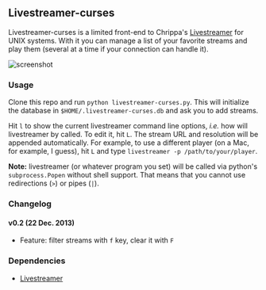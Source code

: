 ## Livestreamer-curses

Livestreamer-curses is a limited front-end to Chrippa's [Livestreamer](https://github.com/chrippa/livestreamer) for UNIX systems.
With it you can manage a list of your favorite streams and play them (several at a time if your connection can handle it).

![screenshot](http://s14.postimg.org/ctfx2bvbl/main.png)

### Usage

Clone this repo and run `python livestreamer-curses.py`. This will initialize the database in `$HOME/.livestreamer-curses.db`
and ask you to add streams.

Hit `l` to show the current livestreamer command line options, _i.e._ how will livestreamer by called. To edit it, hit `L`.
The stream URL and resolution will be appended automatically. For example, to use a different player (on a Mac, for example, I guess),
hit `L` and type `livestreamer -p /path/to/your/player`.

**Note:** livestreamer (or whatever program you set) will be called via python's `subprocess.Popen` without shell support.
That means that you cannot use redirections (`>`) or pipes (`|`).

### Changelog

#### v0.2 (22 Dec. 2013)
* Feature: filter streams with `f` key, clear it with `F`

### Dependencies

* [Livestreamer](https://github.com/chrippa/livestreamer)
